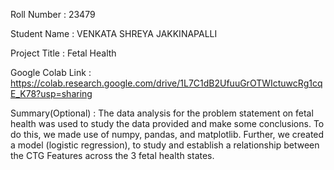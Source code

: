 Roll Number       :   23479 

Student Name      :   VENKATA SHREYA JAKKINAPALLI

Project Title     :   Fetal Health

Google Colab Link :   https://colab.research.google.com/drive/1L7C1dB2UfuuGrOTWIctuwcRg1cqE_K78?usp=sharing

Summary(Optional) :   The data analysis for the problem statement on fetal health was used to study the data provided and make some conclusions. To do this, we made use of numpy, pandas, and matplotlib. Further, we created a model (logistic regression), to study and establish a relationship between the CTG Features across the 3 fetal health states.
